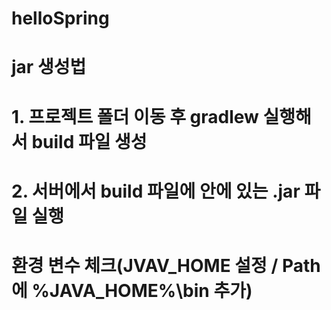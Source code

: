 # helloSpring
# jar 생성법
# 1. 프로젝트 폴더 이동 후 gradlew 실행해서 build 파일 생성
# 2. 서버에서 build 파일에 안에 있는 .jar 파일 실행

# 환경 변수 체크(JVAV_HOME 설정 / Path 에 %JAVA_HOME%\bin 추가)